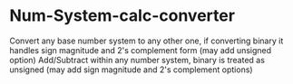 # Num-System-calc-converter
Convert any base number system to any other one, if converting binary it handles sign magnitude and 2's complement form (may add unsigned option)
Add/Subtract within any number system, binary is treated as unsigned (may add sign magnitude and 2's complement options)

